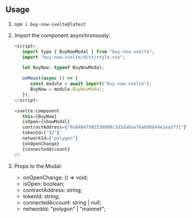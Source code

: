 ## Usage

1. `npm i buy-now-svelte@latest`
2. Import the component asynchronously:

   ```js
   <script>
      import type { BuyNowModal } from "buy-now-svelte";
      import "buy-now-svelte/dist/style.css";

      let BuyNow: typeof BuyNowModal;

      onMount(async () => {
         const module = await import("buy-now-svelte");
         BuyNow = module.BuyNowModal;
      });
   </script>

   <svelte:component
      this={BuyNow}
      isOpen={showModal}
      contractAddress={"0x84047392538009c3d3da0aa76a098b44e1ea5771"}
      tokenId={"32"}
      networkId={"polygon"}
      {onOpenChange}
      {connectedAccount}
   />
   ```

3. Props to the Modal:
   - onOpenChange: () => void;
   - isOpen: boolean;
   - contractAddress: string;
   - tokenId: string;
   - connectedAccount: string | null;
   - networkId: "polygon" | "mainnet";
